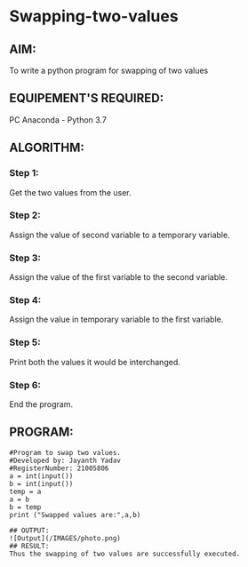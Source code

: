 # Swapping-two-values
## AIM:
To write a python program for swapping of two values
## EQUIPEMENT'S REQUIRED: 
PC
Anaconda - Python 3.7
## ALGORITHM: 
### Step 1:
Get the two values from the user.
### Step 2: 
Assign the value of second variable to a temporary variable.
### Step 3: 
Assign the value of the first variable to the second variable.
### Step 4:  
Assign the value in temporary variable to the first variable.
### Step 5: 
Print both the values it would be interchanged.
### Step 6: 
End the program.

## PROGRAM:
~~~
#Program to swap two values.
#Developed by: Jayanth Yadav
#RegisterNumber: 21005806
a = int(input())
b = int(input())
temp = a
a = b
b = temp
print ("Swapped values are:",a,b)

## OUTPUT:
![Output](/IMAGES/photo.png)
## RESULT:
Thus the swapping of two values are successfully executed.



